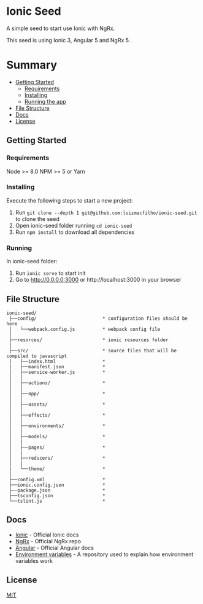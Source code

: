 # Ionic Seed

A simple seed to start use Ionic with NgRx.

This seed is using Ionic 3, Angular 5 and NgRx 5.

# Summary
* [Getting Started](#getting-started)
    * [Requirements](#requirements)
    * [Installing](#installing)
    * [Running the app](#running-the-app)
* [File Structure](#file-structure)
* [Docs](#docs)
* [License](#license)

## Getting Started

### Requirements

Node >= 8.0
NPM >= 5 or Yarn

### Installing

Execute the following steps to start a new project:

1. Run `git clone --depth 1 git@github.com:luizmacfilho/ionic-seed.git` to clone the seed
2. Open ionic-seed folder running `cd ionic-seed`
3. Run `npm install` to download all dependencies

### Running

In ionic-seed folder:

1. Run `ionic serve` to start init
2. Go to http://0.0.0.0:3000 or http://localhost:3000 in your browser

## File Structure

```
ionic-seed/
 ├──config/                        * configuration files should be here
 │   └──webpack.config.js          * webpack config file
 │
 ├──resorces/                      * ionic resources folder
 |
 ├──src/                           * source files that will be compiled to javascript
 |   ├──index.html                 *
 |   ├──manifest.json              *
 |   ├──service-worker.js          *
 │   │
 │   ├──actions/                   *
 │   │
 │   ├──app/                       *
 │   │
 │   ├──assets/                    *
 │   │
 │   ├──effects/                   *
 │   |
 │   ├──environments/              *
 │   |
 │   ├──models/                    *
 │   |
 │   ├──pages/                     *
 │   |
 │   ├──reducers/                  *
 │   |
 |   └──theme/                     *
 │
 ├──config.xml                     *
 ├──ionic.config.json              *
 ├──package.json                   *
 ├──tsconfig.json                  *
 └──tslint.js                      *

```

## Docs

- [Ionic](https://ionicframework.com/docs/) - Official Ionic docs
- [NgRx](https://github.com/ngrx/platform) - Official NgRx repo
- [Angular](https://angular.io/docs) - Official Angular docs
- [Environment variables](https://github.com/gshigeto/ionic-environment-variables) - A repository used to explain how environment variables work

## License
[MIT](/LICENSE)
